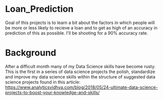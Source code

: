 # Loan_Prediction
Goal of this projects is to learn a bit about the factors in which people will be more or less likely to recieve a loan and to get as high of an accuracy in prediction of this as possible.  I'll be shooting for a 90% accuracy rate.

# Background
  After a difficult month many of my Data Science skills have become rusty.  This is the first in a series of data science projects the polish, standardize and improve my data science skills within the structure of suggested data science projects found in this article: https://www.analyticsvidhya.com/blog/2018/05/24-ultimate-data-science-projects-to-boost-your-knowledge-and-skills/
